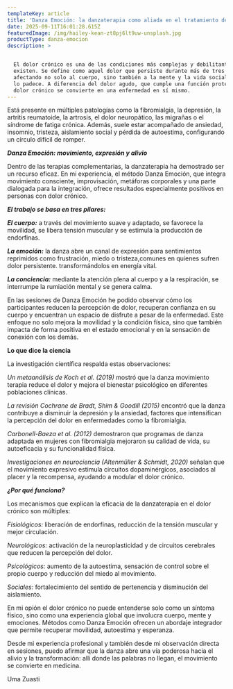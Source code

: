 ```yaml
---
templateKey: article
title: 'Danza Emoción: la danzaterapia como aliada en el tratamiento del dolor crónico'
date: 2025-09-11T16:01:28.615Z
featuredImage: /img/hailey-kean-zt8pj6lt9uw-unsplash.jpg
productType: danza-emocion
description: >


  El dolor crónico es una de las condiciones más complejas y debilitantes que
  existen. Se define como aquel dolor que persiste durante más de tres meses,
  afectando no solo al cuerpo, sino también a la mente y la vida social de quien
  lo padece. A diferencia del dolor agudo, que cumple una función protectora, el
  dolor crónico se convierte en una enfermedad en sí mismo.
---
```

Está presente en múltiples patologías como la fibromialgia, la depresión, la artritis reumatoide, la artrosis, el dolor neuropático, las migrañas o el síndrome de fatiga crónica. Además, suele estar acompañado de ansiedad, insomnio, tristeza, aislamiento social y pérdida de autoestima, configurando un círculo difícil de romper.

_**Danza Emoción: movimiento, expresión y alivio**_

Dentro de las terapias complementarias, la danzaterapia ha demostrado ser un recurso eficaz. En mi experiencia, el método Danza Emoción, que integra movimiento consciente, improvisación, metáforas corporales y una parte dialogada para la integración, ofrece resultados especialmente positivos en personas con dolor crónico.

**_El trabajo se basa en tres pilares:_**

**_El cuerpo:_** a través del movimiento suave y adaptado, se favorece la movilidad, se libera tensión muscular y se estimula la producción de endorfinas.

**_La emoción:_** la danza abre un canal de expresión para sentimientos reprimidos como frustración, miedo o tristeza,comunes en quienes sufren dolor persistente. transformándolos en energía vital.

**_La conciencia:_** mediante la atención plena al cuerpo y a la respiración, se interrumpe la rumiación mental y se genera calma.

En las sesiones de Danza Emoción he podido observar cómo los participantes reducen la percepción de dolor, recuperan confianza en su cuerpo y encuentran un espacio de disfrute a pesar de la enfermedad. Este enfoque no solo mejora la movilidad y la condición física, sino que también impacta de forma positiva en el estado emocional y en la sensación de conexión con los demás.

**Lo que dice la ciencia**

La investigación científica respalda estas observaciones:

_Un metaanálisis de Koch et al. (2019)_ mostró que la danza movimiento terapia reduce el dolor y mejora el bienestar psicológico en diferentes poblaciones clínicas.

_La revisión Cochrane de Bradt, Shim & Goodill (2015)_ encontró que la danza contribuye a disminuir la depresión y la ansiedad, factores que intensifican la percepción del dolor en enfermedades como la fibromialgia.

_Carbonell-Baeza et al. (2012)_ demostraron que programas de danza adaptada en mujeres con fibromialgia mejoraron su calidad de vida, su autoeficacia y su funcionalidad física.

_Investigaciones en neurociencia (Altenmüller & Schmidt, 2020)_ señalan que el movimiento expresivo estimula circuitos dopaminérgicos, asociados al placer y la recompensa, ayudando a modular el dolor crónico.

_**¿Por qué funciona?**_

Los mecanismos que explican la eficacia de la danzaterapia en el dolor crónico son múltiples:

_Fisiológicos:_ liberación de endorfinas, reducción de la tensión muscular y mejor circulación.

_Neurológicos:_ activación de la neuroplasticidad y de circuitos cerebrales que reducen la percepción del dolor.

_Psicológicos:_ aumento de la autoestima, sensación de control sobre el propio cuerpo y reducción del miedo al movimiento.

_Sociales:_ fortalecimiento del sentido de pertenencia y disminución del aislamiento.

 En mi opión el dolor crónico no puede entenderse solo como un síntoma físico, sino como una experiencia global que involucra cuerpo, mente y emociones. Métodos como Danza Emoción ofrecen un abordaje integrador que permite recuperar movilidad, autoestima y esperanza.

Desde mi experiencia profesional y también desde mi observación directa en sesiones, puedo afirmar que la danza abre una vía poderosa hacia el alivio y la transformación: allí donde las palabras no llegan, el movimiento se convierte en medicina.

Uma Zuasti

